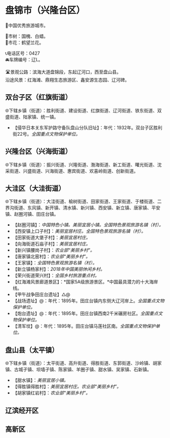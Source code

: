 # 盘锦市（兴隆台区）  
🏅中国优秀旅游城市。   
  
🌳市树：国槐、白蜡。    
🌸市花：鹤望兰花。    
  
📞电话区号：0427  
🚘车牌编号：辽L。   

🛣️景观公路：滨海大道盘锦段，东起辽河口，西至盘山县。  
沿途风景：红海滩、鼎翔生态旅游区、鑫安源生态园、辽河碑。   

## 双台子区（红旗街道）  
🌐下辖乡镇（街道）：胜利街道、建设街道、红旗街道、辽河街道、铁东街道、双盛街道、陆家镇、统一镇。    
  
* 【侵华日本关东军护路守备队盘山分队旧址】：年代：1932年。双台子区胜利街22号。*全国重点文物保护单位。*  
  
## 兴隆台区（兴海街道）  
🌐下辖乡镇（街道）：振兴街道、兴隆街道、渤海街道、新工街道、曙光街道、沈采街道、兴盛街道、兴海街道、惠宾街道、欢喜岭街道、创新街道。    

## 大洼区（大洼街道）  
🌐下辖乡镇（街道）：大洼街道、榆树街道、田家街道、王家街道、于楼街道、二界沟街道、东风镇、新开镇、清水镇、新兴镇、西安镇、新立镇、唐家镇、平安镇、赵圈河镇、田庄台镇。    
  
* 【赵圈河镇】：*中国特色小镇。美丽宜居小镇。全国特色景观旅游名镇（村）。*  
* 【西安镇上口子村】：*美丽宜居村庄。全国特色景观旅游名镇（村）。*  
* 【田家街道大堡子村】：*美丽宜居村庄。*  
* 【向海街道石庙子村】：*美丽宜居村庄。*  
* 【新兴镇腰岗子村】：*农业部“美丽乡村”。*  
* 【唐家镇北窑村】：*农业部“美丽乡村”。*  
* 【王家镇】：*全国特色景观旅游名镇（村）。*  
* 【新立镇杨家村】：*2018年中国美丽休闲乡村。*  
* 【荣兴街道荣兴村】：*全国乡村旅游重点村。*  
* 【红海滩风景廊道景区】：*国家5A级旅游景区。*中国最具潜力的十大海岸线。   
* 【甲午战争田庄台遗址】△@ 
* 【战场遗址】@：年代：1895年。田庄台镇内东侧大辽河岸上。*全国重点文物保护单位。*    
* 【炮台遗址】@：年代：1895年。田庄台镇西南2千米碾房社区。*全国重点文物保护单位。*    
* 【清军坟】@：年代：1895年。田庄台镇马莲社区南。*全国重点文物保护单位。*    

## 盘山县（太平镇）  
🌐下辖乡镇（街道）：太平街道、高升街道、得胜街道、东郭街道、沙岭镇、胡家镇、古城子镇、坝墙子镇、陈家镇、羊圈子镇、甜水镇、吴家镇、石新镇。    
  
* 【甜水镇】：*美丽宜居小镇。*  
* 【得胜镇得胜村】：*美丽宜居村庄。农业部“美丽乡村”。*  
* 【胡家镇红岩村】：*农业部“美丽乡村”。*  

## 辽滨经开区    

## 高新区  